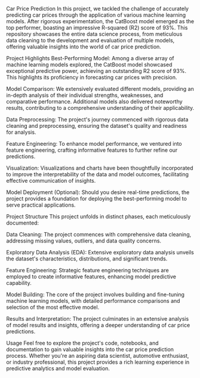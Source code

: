 Car Price Prediction
In this project, we tackled the challenge of accurately predicting car prices through the application of various machine learning models. After rigorous experimentation, the CatBoost model emerged as the top performer, boasting an impressive R-squared (R2) score of 93%. This repository showcases the entire data science process, from meticulous data cleaning to the development and evaluation of multiple models, offering valuable insights into the world of car price prediction.

Project Highlights
Best-Performing Model: Among a diverse array of machine learning models explored, the CatBoost model showcased exceptional predictive power, achieving an outstanding R2 score of 93%. This highlights its proficiency in forecasting car prices with precision.

Model Comparison: We extensively evaluated different models, providing an in-depth analysis of their individual strengths, weaknesses, and comparative performance. Additional models also delivered noteworthy results, contributing to a comprehensive understanding of their applicability.

Data Preprocessing: The project's journey commenced with rigorous data cleaning and preprocessing, ensuring the dataset's quality and readiness for analysis.

Feature Engineering: To enhance model performance, we ventured into feature engineering, crafting informative features to further refine our predictions.

Visualization: Visualizations and charts have been thoughtfully incorporated to improve the interpretability of the data and model outcomes, facilitating effective communication of insights.

Model Deployment (Optional): Should you desire real-time predictions, the project provides a foundation for deploying the best-performing model to serve practical applications.

Project Structure
This project unfolds in distinct phases, each meticulously documented:

Data Cleaning: The project commences with comprehensive data cleaning, addressing missing values, outliers, and data quality concerns.

Exploratory Data Analysis (EDA): Extensive exploratory data analysis unveils the dataset's characteristics, distributions, and significant trends.

Feature Engineering: Strategic feature engineering techniques are employed to create informative features, enhancing model predictive capability.

Model Building: The core of the project involves building and fine-tuning machine learning models, with detailed performance comparisons and selection of the most effective model.

Results and Interpretation: The project culminates in an extensive analysis of model results and insights, offering a deeper understanding of car price predictions.

Usage
Feel free to explore the project's code, notebooks, and documentation to gain valuable insights into the car price prediction process. Whether you're an aspiring data scientist, automotive enthusiast, or industry professional, this project provides a rich learning experience in predictive analytics and model evaluation.
